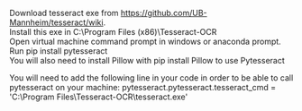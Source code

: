 Download tesseract exe from https://github.com/UB-Mannheim/tesseract/wiki. <br />
Install this exe in C:\Program Files (x86)\Tesseract-OCR <br />
Open virtual machine command prompt in windows or anaconda prompt. <br />
Run pip install pytesseract <br />
You will also need to install Pillow with pip install Pillow to use Pytesseract <br />

You will need to add the following line in your code in order to be able to call pytesseract on your machine: pytesseract.pytesseract.tesseract_cmd = 'C:\\Program Files\\Tesseract-OCR\\tesseract.exe'
